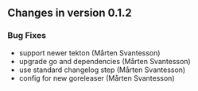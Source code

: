## Changes in version 0.1.2

### Bug Fixes

* support newer tekton (Mårten Svantesson)
* upgrade go and dependencies (Mårten Svantesson)
* use standard changelog step (Mårten Svantesson)
* config for new goreleaser (Mårten Svantesson)
